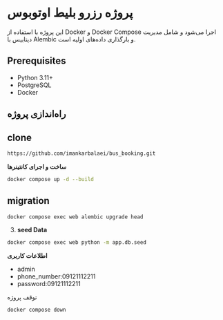 # پروژه رزرو بلیط اوتوبوس

این پروژه با استفاده از Docker و Docker Compose اجرا می‌شود و شامل مدیریت دیتابیس با Alembic و بارگذاری داده‌های اولیه است.

## Prerequisites
- Python 3.11+
- PostgreSQL
- Docker 

## راه‌اندازی پروژه

## clone 

```bash
https://github.com/imankarbalaei/bus_booking.git
```
**ساخت و اجرای کانتینرها**

```bash
docker compose up -d --build

```
## migration


```bash
docker compose exec web alembic upgrade head
```
3. **seed Data**

```bash
docker compose exec web python -m app.db.seed
```

**اطلاعات کاربری**

- admin
- phone_number:09121112211
- password:09121112211



توقف پروژه

```bash
docker compose down
```